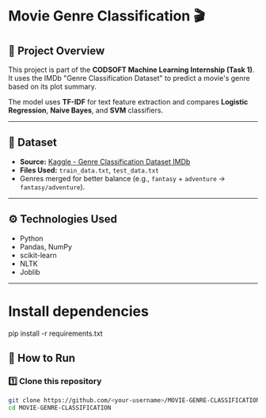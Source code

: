 # Movie Genre Classification 🎬

## 📌 Project Overview
This project is part of the **CODSOFT Machine Learning Internship (Task 1)**.  
It uses the IMDb "Genre Classification Dataset" to predict a movie's genre based on its plot summary.

The model uses **TF-IDF** for text feature extraction and compares **Logistic Regression**, **Naive Bayes**, and **SVM** classifiers.

---

## 📂 Dataset
- **Source:** [Kaggle - Genre Classification Dataset IMDb](https://www.kaggle.com/datasets/hijest/genre-classification-dataset-imdb)
- **Files Used:** `train_data.txt`, `test_data.txt`
- Genres merged for better balance (e.g., `fantasy` + `adventure` → `fantasy/adventure`).

---

## ⚙️ Technologies Used
- Python
- Pandas, NumPy
- scikit-learn
- NLTK
- Joblib

---

# Install dependencies
pip install -r requirements.txt

## 🚀 How to Run

### 1️⃣ Clone this repository
```bash
git clone https://github.com/<your-username>/MOVIE-GENRE-CLASSIFICATION.git
cd MOVIE-GENRE-CLASSIFICATION

